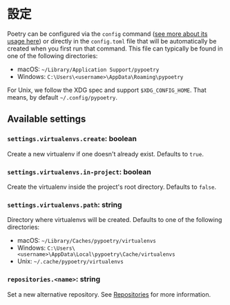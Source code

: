 # 設定

Poetry can be configured via the `config` command ([see more about its usage
here](/docs/cli/#config))  or directly in the `config.toml` file that will
be automatically be created when you first run that command.  This file can
typically be found in one of the following directories:

- macOS:   `~/Library/Application Support/pypoetry`
- Windows: `C:\Users\<username>\AppData\Roaming\pypoetry`

For Unix, we follow the XDG spec and support `$XDG_CONFIG_HOME`.  That
means, by default `~/.config/pypoetry`.

## Available settings

### `settings.virtualenvs.create`: boolean

Create a new virtualenv if one doesn't already exist.  Defaults to `true`.

### `settings.virtualenvs.in-project`: boolean

Create the virtualenv inside the project's root directory.  Defaults to
`false`.

### `settings.virtualenvs.path`: string

Directory where virtualenvs will be created.  Defaults to one of the
following directories:

- macOS:   `~/Library/Caches/pypoetry/virtualenvs`
- Windows: `C:\Users\<username>\AppData\Local\pypoetry\Cache/virtualenvs`
- Unix:    `~/.cache/pypoetry/virtualenvs`

### `repositories.<name>`: string

Set a new alternative repository. See [Repositories](/docs/repositories/)
for more information.
